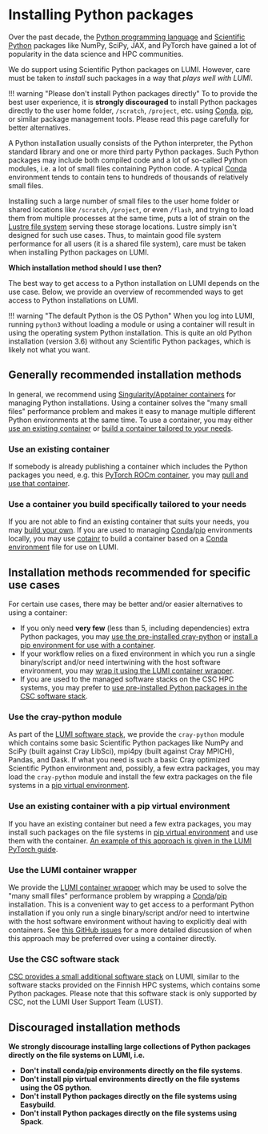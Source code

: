 [conda]: https://docs.conda.io/en/latest/
[conda-env]: https://conda.io/projects/conda/en/latest/user-guide/tasks/manage-environments.html#sharing-an-environment
[pip]: https://pip.pypa.io/en/latest/
[pip-virt-env]: https://packaging.python.org/en/latest/tutorials/installing-packages/#creating-virtual-environments
[python]: https://www.python.org/
[scientific-python]: https://scientific-python.org/

[container-virt-env-example]: ../../software/packages/pytorch.md#installing-other-packages-along-the-containers-pytorch-installation
[cotainr]: ../containers/singularity.md#building-containers-using-the-cotainr-tool
[csc-software-stack]: ../local/csc.md
[lumi-software-stack]: ../../runjobs/lumi_env/softwarestacks.md
[lustre]: ../../storage/parallel-filesystems/lustre.md
[pull-container]: ../containers/singularity.md#pulling-container-images-from-a-registry
[singularity-build]: ../containers/singularity.md#building-apptainersingularity-sif-containers
[singularity-containers]: ../containers/singularity.md
[tykky]: ./container-wrapper.md

# Installing Python packages

Over the past decade, the [Python programming language][python] and [Scientific
Python][scientific-python] packages like NumPy, SciPy, JAX, and PyTorch have
gained a lot of popularity in the data science and HPC communities.

We do support using Scientific Python packages on LUMI.
However, care must be taken to *install* such packages in a way that *plays well with LUMI*.

!!! warning "Please don't install Python packages directly"
    To to provide the best user experience, it is **strongly discouraged**
    to install Python packages directly to the user home folder,
    `/scratch`, `/project`, etc. using [Conda][conda], [pip][pip], or similar
    package management tools. Please read this page carefully for better
    alternatives.

A Python installation usually consists of the Python interpreter, the Python
standard library and one or more third party Python packages. Such Python
packages may include both compiled code and a lot of so-called Python modules,
i.e. a lot of small files containing Python code. A typical
[Conda][conda] environment tends to contain tens to hundreds of thousands of
relatively small files.

Installing such a large number of small files to the user home folder or shared
locations like `/scratch`, `/project`, or even `/flash`, and trying to load
them from multiple processes at the same time, puts a lot of strain on the
[Lustre file system][lustre] serving these storage locations. Lustre simply
isn't designed for such use cases. Thus, to maintain good file system
performance for all users (it is a shared file system), care must be taken when
installing Python packages on LUMI.

**Which installation method should I use then?**

The best way to get access to a Python installation on LUMI depends on the use
case. Below, we provide an overview of recommended ways to get access to Python
installations on LUMI.

!!! warning "The default Python is the OS Python"
    When you log into LUMI, running `python3` without loading a module or using
    a container will result in using the operating system Python installation.
    This is quite an old Python installation (version 3.6) without any Scientific
    Python packages, which is likely not what you want.

## Generally recommended installation methods

In general, we recommend using [Singularity/Apptainer
containers][singularity-containers] for managing Python installations. Using a container solves the "many
small files" performance problem and makes it easy to manage multiple different
Python environments at the same time. To use a container, you may either [use an existing
container](#use-an-existing-container) or [build a container tailored to your
needs](#use-a-container-you-build-specifically-tailored-to-your-needs).

### Use an existing container

If somebody is already publishing a container which includes the Python
packages you need, e.g. this [PyTorch ROCm
container](https://hub.docker.com/r/rocm/pytorch), you may [pull and use that
container][pull-container].

### Use a container you build specifically tailored to your needs

If you are not able to find an existing container that suits your needs, you
may [build your own][singularity-build]. If you are used to managing
[Conda][conda]/[pip][pip] environments locally, you may use [cotainr] to build
a container based on a [Conda environment][conda-env] file for use on LUMI.

## Installation methods recommended for specific use cases

For certain use cases, there may be better and/or easier alternatives to using
a container:

- If you only need **very few** (less than 5, including dependencies) extra
Python packages, you may [use the pre-installed
cray-python](#use-the-cray-python-module) or [install a pip environment for use
with a container](#use-an-existing-container-with-a-pip-virtual-environment).
- If your workflow relies on a fixed environment in which you run a single
binary/script and/or need intertwining with the host software environment, you
may [wrap it using the LUMI container wrapper](#use-the-LUMI-container-wrapper).
- If you are used to the managed software stacks on the CSC HPC systems, you may
prefer to [use pre-installed Python packages in the CSC software
stack](#use-the-csc-software-stack).

### Use the cray-python module

As part of the [LUMI software stack][lumi-software-stack], we provide the
`cray-python` module which contains some basic Scientific Python packages like
NumPy and SciPy (built against Cray LibSci), mpi4py (built against Cray MPICH),
Pandas, and Dask. If what you need is such a basic Cray optimized Scientific
Python environment and, possibly, a few extra packages, you may load the
`cray-python` module and install the few extra packages on the file systems in
a [pip virtual environment][pip-virt-env].

### Use an existing container with a pip virtual environment

If you have an existing container but need a few extra packages, you may
install such packages on the file systems in [pip virtual
environment][pip-virt-env] and use them with the container. [An example of this
approach is given in the LUMI PyTorch guide][container-virt-env-example].

### Use the LUMI container wrapper

We provide the [LUMI container wrapper][tykky] which may be used to solve
the "many small files" performance problem by wrapping a
[Conda][conda]/[pip][pip] installation. This is a convenient way to get access
to a performant Python installation if you only run a single binary/script
and/or need to intertwine with the host software environment without having to
explicitly deal with containers. See [this GitHub
issues](https://github.com/DeiC-HPC/cotainr/issues/37) for a more detailed
discussion of when this approach may be preferred over using a container
directly.

### Use the CSC software stack

[CSC provides a small additional software stack][csc-software-stack] on LUMI, similar to the
software stacks provided on the Finnish HPC systems, which contains some Python
packages. Please note that this software stack is only supported by CSC, not
the LUMI User Support Team (LUST).

## Discouraged installation methods

**We strongly discourage installing large collections of Python packages
directly on the file systems on LUMI, i.e.**

- **Don't install conda/pip environments directly on the file systems**.
- **Don't install pip virtual environments directly on the file systems using
  the OS python**.
- **Don't install Python packages directly on the file systems using
  Easybuild**.
- **Don't install Python packages directly on the file systems using Spack**.
